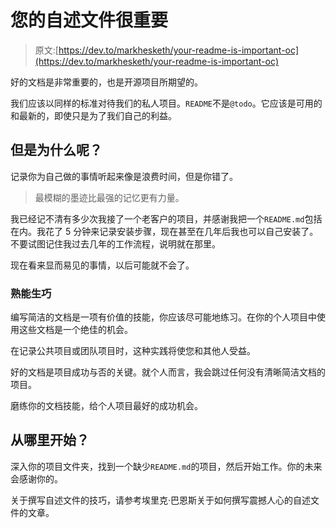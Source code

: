 # 您的自述文件很重要

> 原文:[https://dev.to/markhesketh/your-readme-is-important-oc](https://dev.to/markhesketh/your-readme-is-important-oc)

好的文档是非常重要的，也是开源项目所期望的。

我们应该以同样的标准对待我们的私人项目。`README`不是`@todo`。它应该是可用的和最新的，即使只是为了我们自己的利益。

## 但是为什么呢？

记录你为自己做的事情听起来像是浪费时间，但是你错了。

> 最模糊的墨迹比最强的记忆更有力量。

我已经记不清有多少次我接了一个老客户的项目，并感谢我把一个`README.md`包括在内。我花了 5 分钟来记录安装步骤，现在甚至在几年后我也可以自己安装了。不要试图记住我过去几年的工作流程，说明就在那里。

现在看来显而易见的事情，以后可能就不会了。

### 熟能生巧

编写简洁的文档是一项有价值的技能，你应该尽可能地练习。在你的个人项目中使用这些文档是一个绝佳的机会。

在记录公共项目或团队项目时，这种实践将使您和其他人受益。

好的文档是项目成功与否的关键。就个人而言，我会跳过任何没有清晰简洁文档的项目。

磨练你的文档技能，给个人项目最好的成功机会。

## 从哪里开始？

深入你的项目文件夹，找到一个缺少`README.md`的项目，然后开始工作。你的未来会感谢你的。

关于撰写自述文件的技巧，请参考埃里克·巴恩斯关于如何撰写震撼人心的自述文件的文章。